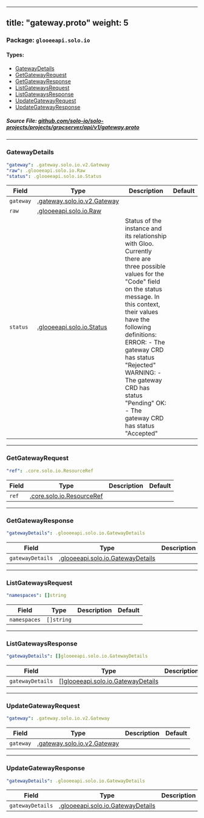 
---
title: "gateway.proto"
weight: 5
---

<!-- Code generated by solo-kit. DO NOT EDIT. -->


### Package: `glooeeapi.solo.io` 
#### Types:


- [GatewayDetails](#gatewaydetails)
- [GetGatewayRequest](#getgatewayrequest)
- [GetGatewayResponse](#getgatewayresponse)
- [ListGatewaysRequest](#listgatewaysrequest)
- [ListGatewaysResponse](#listgatewaysresponse)
- [UpdateGatewayRequest](#updategatewayrequest)
- [UpdateGatewayResponse](#updategatewayresponse)
  



##### Source File: [github.com/solo-io/solo-projects/projects/grpcserver/api/v1/gateway.proto](https://github.com/solo-io/solo-projects/blob/master/projects/grpcserver/api/v1/gateway.proto)





---
### GatewayDetails



```yaml
"gateway": .gateway.solo.io.v2.Gateway
"raw": .glooeeapi.solo.io.Raw
"status": .glooeeapi.solo.io.Status

```

| Field | Type | Description | Default |
| ----- | ---- | ----------- |----------- | 
| `gateway` | [.gateway.solo.io.v2.Gateway](../../../../../../gloo/projects/gateway/api/v2/gateway.proto.sk#gateway) |  |  |
| `raw` | [.glooeeapi.solo.io.Raw](../types.proto.sk#raw) |  |  |
| `status` | [.glooeeapi.solo.io.Status](../types.proto.sk#status) | Status of the instance and its relationship with Gloo. Currently there are three possible values for the "Code" field on the status message. In this context, their values have the following definitions: ERROR: - The gateway CRD has status "Rejected" WARNING: - The gateway CRD has status "Pending" OK: - The gateway CRD has status "Accepted" |  |




---
### GetGatewayRequest



```yaml
"ref": .core.solo.io.ResourceRef

```

| Field | Type | Description | Default |
| ----- | ---- | ----------- |----------- | 
| `ref` | [.core.solo.io.ResourceRef](../../../../../../solo-kit/api/v1/ref.proto.sk#resourceref) |  |  |




---
### GetGatewayResponse



```yaml
"gatewayDetails": .glooeeapi.solo.io.GatewayDetails

```

| Field | Type | Description | Default |
| ----- | ---- | ----------- |----------- | 
| `gatewayDetails` | [.glooeeapi.solo.io.GatewayDetails](../gateway.proto.sk#gatewaydetails) |  |  |




---
### ListGatewaysRequest



```yaml
"namespaces": []string

```

| Field | Type | Description | Default |
| ----- | ---- | ----------- |----------- | 
| `namespaces` | `[]string` |  |  |




---
### ListGatewaysResponse



```yaml
"gatewayDetails": []glooeeapi.solo.io.GatewayDetails

```

| Field | Type | Description | Default |
| ----- | ---- | ----------- |----------- | 
| `gatewayDetails` | [[]glooeeapi.solo.io.GatewayDetails](../gateway.proto.sk#gatewaydetails) |  |  |




---
### UpdateGatewayRequest



```yaml
"gateway": .gateway.solo.io.v2.Gateway

```

| Field | Type | Description | Default |
| ----- | ---- | ----------- |----------- | 
| `gateway` | [.gateway.solo.io.v2.Gateway](../../../../../../gloo/projects/gateway/api/v2/gateway.proto.sk#gateway) |  |  |




---
### UpdateGatewayResponse



```yaml
"gatewayDetails": .glooeeapi.solo.io.GatewayDetails

```

| Field | Type | Description | Default |
| ----- | ---- | ----------- |----------- | 
| `gatewayDetails` | [.glooeeapi.solo.io.GatewayDetails](../gateway.proto.sk#gatewaydetails) |  |  |





<!-- Start of HubSpot Embed Code -->
<script type="text/javascript" id="hs-script-loader" async defer src="//js.hs-scripts.com/5130874.js"></script>
<!-- End of HubSpot Embed Code -->

